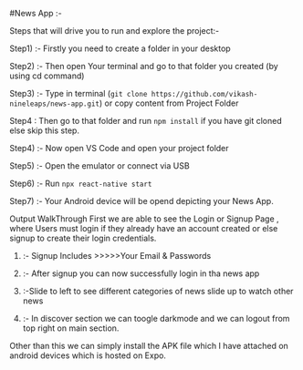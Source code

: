 #News App :-

Steps that will drive you to run and explore the project:-

Step1) :-
Firstly you need to create a folder in your desktop

Step2) :-
Then open Your terminal and go to that folder you created (by using cd command)

Step3) :-
Type in terminal (`git clone https://github.com/vikash-nineleaps/news-app.git`) or copy content from Project Folder

Step4 : Then go to that folder and run `npm install` if you have git cloned else skip this step.

Step4) :-
Now open VS Code and open your project folder 

Step5) :- Open the emulator or connect via USB

Step6) :- Run `npx react-native start` 


Step7) :-
Your Android device will be opend depicting your News App.


Output WalkThrough 
First we are able to see the Login or Signup Page , where Users must login if they already have an account created or else signup to create their login credentials.

1) :-
Signup Includes >>>>>Your  Email & Passwords

2) :- 
After signup you can now successfully login in tha news app

3) :-Slide to left to see different categories of news
slide up to watch other news

4) :-
In discover section we can toogle darkmode and we can logout from top right on main section.


Other than this we can simply install the APK file which I have attached on android devices which is hosted on Expo.





